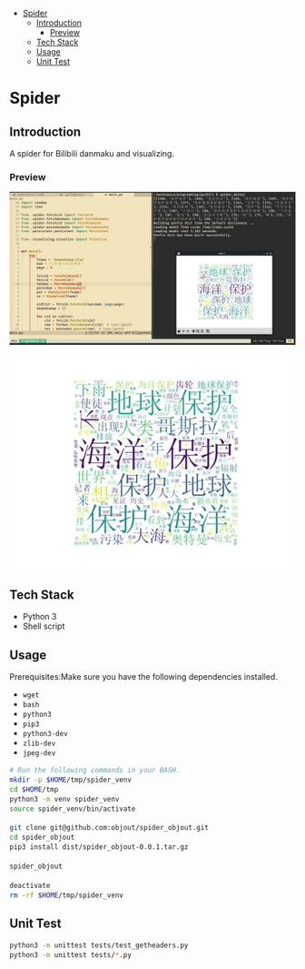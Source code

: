 <!-- vim-markdown-toc GFM -->

* [Spider](#spider)
    * [Introduction](#introduction)
        * [Preview](#preview)
    * [Tech Stack](#tech-stack)
    * [Usage](#usage)
    * [Unit Test](#unit-test)

<!-- vim-markdown-toc -->

# Spider

## Introduction

A spider for Bilibili danmaku and visualizing.

### Preview

![Preview](imgs/preview.jpg)

![Word Cloud](imgs/wordcloud.jpg)

## Tech Stack

- Python 3
- Shell script

## Usage

Prerequisites:Make sure you have the following 
dependencies installed.
- `wget`
- `bash`
- `python3`
- `pip3`
- `python3-dev`
- `zlib-dev`
- `jpeg-dev`

```bash
# Run the following commands in your BASH.
mkdir -p $HOME/tmp/spider_venv
cd $HOME/tmp
python3 -m venv spider_venv
source spider_venv/bin/activate

git clone git@github.com:objout/spider_objout.git
cd spider_objout
pip3 install dist/spider_objout-0.0.1.tar.gz

spider_objout

deactivate
rm -rf $HOME/tmp/spider_venv
```

## Unit Test

```bash 
python3 -m unittest tests/test_getheaders.py
python3 -m unittest tests/*.py
```
